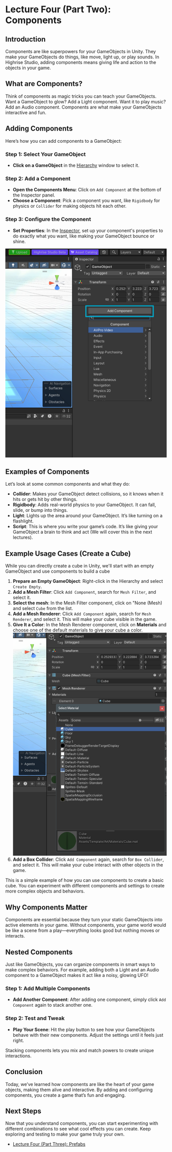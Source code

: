 # Lecture Four (Part Two): Components

## Introduction

Components are like superpowers for your GameObjects in Unity. They make your GameObjects do things, like move, light up, or play sounds. In Highrise Studio, adding components means giving life and action to the objects in your game.

## What are Components?

Think of components as magic tricks you can teach your GameObjects. Want a GameObject to glow? Add a Light component. Want it to play music? Add an Audio component. Components are what make your GameObjects interactive and fun.

## Adding Components

Here’s how you can add components to a GameObject:

### Step 1: Select Your GameObject
- **Click on a GameObject** in the [Hierarchy](https://create.highrise.game/learn/studio/basics/beginner-guide/lecture-four-part-two#hierarchy) window to select it.

### Step 2: Add a Component
- **Open the Components Menu**: Click on `Add Component` at the bottom of the Inspector panel.
- **Choose a Component**: Pick a component you want, like `Rigidbody` for physics or `Collider` for making objects hit each other.

### Step 3: Configure the Component
- **Set Properties**: In the [Inspector]((https://create.highrise.game/learn/studio/basics/beginner-guide/lecture-four-part-two#inspector)), set up your component's properties to do exactly what you want, like making your GameObject bounce or shine.

![Add Component](/assets/learn/guides/studio/Lectures/gameobject-components.png)

## Examples of Components

Let’s look at some common components and what they do:

- **Collider**: Makes your GameObject detect collisions, so it knows when it hits or gets hit by other things.
- **Rigidbody**: Adds real-world physics to your GameObject. It can fall, slide, or bump into things.
- **Light**: Lights up the area around your GameObject. It’s like turning on a flashlight.
- **Script**: This is where you write your game’s code. It’s like giving your GameObject a brain to think and act (We will cover this in the next lectures).

## Example Usage Cases (Create a Cube)

<Note type="warning">
While you can directly create a cube in Unity, we'll start with an empty GameObject and use components to build a cube
</Note>

1. **Prepare an Empty GameObject**: Right-click in the Hierarchy and select `Create Empty`.
2. **Add a Mesh Filter**: Click `Add Component`, search for `Mesh Filter`, and select it.
3. **Select the mesh**: In the Mesh Filter component, click on "None (Mesh) and select `Cube` from the list.
4. **Add a Mesh Renderer**: Click `Add Component` again, search for `Mesh Renderer`, and select it. This will make your cube visible in the game.
5. **Give It a Color**: In the Mesh Renderer component, click on **Materials** and choose one of the default materials to give your cube a color.
![Cube](/assets/learn/guides/studio/Lectures/cube-material.png)
6. **Add a Box Collider**: Click `Add Component` again, search for `Box Collider`, and select it. This will make your cube interact with other objects in the game.

<Note type="info">
This is a simple example of how you can use components to create a basic cube. You can experiment with different components and settings to create more complex objects and behaviors.
</Note>

## Why Components Matter

Components are essential because they turn your static GameObjects into active elements in your game. Without components, your game world would be like a scene from a play—everything looks good but nothing moves or interacts.

## Nested Components

Just like GameObjects, you can organize components in smart ways to make complex behaviors. For example, adding both a Light and an Audio component to a GameObject makes it act like a noisy, glowing UFO!

### Step 1: Add Multiple Components

- **Add Another Component**: After adding one component, simply click `Add Component` again to stack another one.

### Step 2: Test and Tweak

- **Play Your Scene**: Hit the play button to see how your GameObjects behave with their new components. Adjust the settings until it feels just right.

<Note type="info">
Stacking components lets you mix and match powers to create unique interactions.
</Note>

## Conclusion

Today, we’ve learned how components are like the heart of your game objects, making them alive and interactive. By adding and configuring components, you create a game that’s fun and engaging.

## Next Steps

Now that you understand components, you can start experimenting with different combinations to see what cool effects you can create. Keep exploring and testing to make your game truly your own.

- [Lecture Four (Part Three): Prefabs](https://create.highrise.game/learn/studio/basics/beginner-guide/lecture-four/lecture-four-part-three)